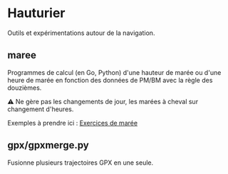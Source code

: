 # Hauturier

Outils et expérimentations autour de la navigation.

## maree

Programmes de calcul (en Go, Python) d'une hauteur de marée ou d'une heure de marée en fonction des données de PM/BM avec la règle des douzièmes.

⚠︎ Ne gère pas les changements de jour, les marées à cheval sur changement d'heures.

Exemples à prendre ici : [Exercices de marée](https://www.loisirs-nautic.fr/exercices-de-maree.php)

## gpx/gpxmerge.py

Fusionne plusieurs trajectoires GPX en une seule.

